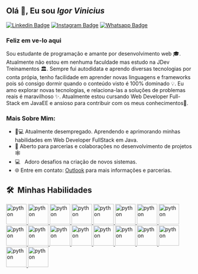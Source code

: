 ## Olá 👋, Eu sou <i>Igor Vinicius</i>


<a href="https://www.linkedin.com/in/igorvj/">![Linkedin Badge](https://img.shields.io/badge/LinkedIn-0077B5?style=for-the-badge&logo=linkedin&logoColor=white)</a>
<a href="https://www.instagram.com/igor.vj/">![Instagram Badge](https://img.shields.io/badge/Instagram-E4405F?style=for-the-badge&logo=instagram&logoColor=white)</a>
<a href="https://api.whatsapp.com/send?phone=5531991162823&text=Ol%C3%A1%2C%20tudo%20bem%3F%20Vim%20atrav%C3%A9s%20do%20seu%20GitHub.">![Whatsapp Badge](https://img.shields.io/badge/WhatsApp-25D366?style=for-the-badge&logo=whatsapp&logoColor=white)</a>

### Feliz em ve-lo aqui

Sou estudante de programação e amante por desenvolvimento web 🎓. Atualmente não estou em nenhuma faculdade mas estudo na JDev Treinamentos 🏛. Sempre fui autodidata e aprendo diversas tecnologias por conta própia, tenho facilidade em aprender novas linguagens e frameworks pois só consigo dormir quando o conteúdo visto é 100% dominado 💡. Eu amo explorar novas tecnologias, e relaciona-las a soluções de problemas reais é maravilhoso ✨. Atualmente estou cursando Web Developer Full-Stack em JavaEE e ansioso para contribuir com os meus conhecimentos👀.

### Mais Sobre Mim:

- 👨💻 Atualmente desempregado. Aprendendo e aprimorando minhas habilidades em Web Developer FullStack em Java.
- 🤝 Aberto para parcerias e colaborações no desenvolvimento de projetos 🕸️
- 💻 &nbsp; Adoro desafios na criação de novos sistemas.
- 🌐 Entre em contato: [Outlook](igor.vinicius@live.com) para mais informações e parcerias.

<h2> 🛠 &nbsp;Minhas Habilidades</h2>

<a href="#">
    <img src="https://i.postimg.cc/14gpxDrF/java-ee.png" alt="python" width="55" height="55"/>
</a>
<a href="#">
    <img src="https://i.postimg.cc/5NJQqdzJ/Sem-T-tulo-1.png" alt="python" width="55" height="55"/>
</a>
<a href="#">
    <img src="https://i.postimg.cc/YCWcpVX4/JSP.png" alt="python" width="55" height="55"/>
</a>
<a href="#">
    <img src="https://i.postimg.cc/Df4jtsm6/jquery.png" alt="python" width="55" height="55"/>
</a>
<a href="#">
    <img src="https://i.postimg.cc/HWr4rggk/ajax.png" alt="python" width="55" height="55"/>
</a>
<a href="#">
    <img src="https://i.postimg.cc/4KMrWz15/Json.png" alt="python" width="55" height="55"/>
</a>
<a href="#">
    <img src="https://neumanlab.com/wp-content/uploads/2020/07/Java-server-Faces.png" alt="python" width="55" height="55"/>
</a>
<a href="#">
    <img src="https://fernandofranzini.files.wordpress.com/2018/03/hibernate2.png?w=705" alt="python" width="55" height="55"/>
<a href="#">
    <img src="https://i.postimg.cc/zVtpwq7w/html5.png" alt="python" width="55" height="55"/>
</a>
<a href="#">
    <img src="https://i.postimg.cc/jDDcZB3p/Java-Script.png" alt="python" width="55" height="55"/>
</a>
<a href="#">
    <img src="https://i.postimg.cc/3dJnDkXJ/css3.png" alt="python" width="55" height="55"/>
</a>
<a href="#">
    <img src="https://i.postimg.cc/CZd3Cvb5/bootstrap.png" alt="python" width="55" height="55"/>
</a>
<a href="#">
    <img src="https://i.postimg.cc/gkkpVNgj/Postgresql.png" alt="python" width="55" height="55"/>
</a>
<a href="#">
    <img src="https://i.postimg.cc/vHDj8jPr/tomcat.png" alt="python" width="55" height="55"/>
</a>
<a href="#">
    <img src="https://i.postimg.cc/zfN0hPkP/subversion.png" alt="python" width="55" height="55"/>
</a>
<a href="#">
    <img src="https://i.postimg.cc/MZnNqN3y/eclipse.png" alt="python" width="55" height="55"/>
</a>
<a href="#">
    <img src="https://i.postimg.cc/0MtjrXGf/vegas.png" alt="python" width="55" height="55"/>
</a>
<a href="#">
    <img src="https://i.postimg.cc/sQf1jCWx/photoshop.png" alt="python" width="55" height="55"/>
</a>

